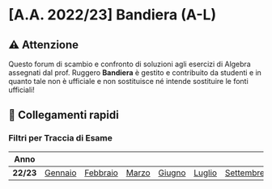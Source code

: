 # [A.A. 2022/23] Bandiera (A-L)

## ⚠️ Attenzione

Questo forum di scambio e confronto di soluzioni agli esercizi di Algebra assegnati dal prof. Ruggero **Bandiera** è gestito e contribuito da studenti e in quanto tale non è ufficiale e non sostituisce né intende sostituire le fonti ufficiali!

## 🔗 Collegamenti rapidi

### Filtri per Traccia di Esame

| Anno      |                                                                               |                                                                                 |                                                                           |                                                                             |                                                                             |                                                                                  |                                                                            | |
|-----------|-------------------------------------------------------------------------------|---------------------------------------------------------------------------------|---------------------------------------------------------------------------|-----------------------------------------------------------------------------|-----------------------------------------------------------------------------|----------------------------------------------------------------------------------|----------------------------------------------------------------------------|-|
| **22/23** | [Gennaio](../../../discussions?discussions_q=label%3A"27+gennaio+2023+[A-L]") | [Febbraio](../../../discussions?discussions_q=label%3A"13+febbraio+2023+[A-L]") | [Marzo](../../../discussions?discussions_q=label%3A"31+marzo+2023+[A/L]") | [Giugno](../../../discussions?discussions_q=label%3A"16+giugno+2023+[A/L]") | [Luglio](../../../discussions?discussions_q=label%3A"14+luglio+2023+[A/L]") | [Settembre](../../../discussions?discussions_q=label%3A"6+settembre+2023+[A/L]") | [Ottobre](../../../discussions?discussions_q=label%3A"ottobre+2023+[A/L]") | |
